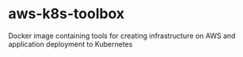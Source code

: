 # aws-k8s-toolbox
Docker image containing tools for creating infrastructure on AWS and application deployment to Kubernetes
